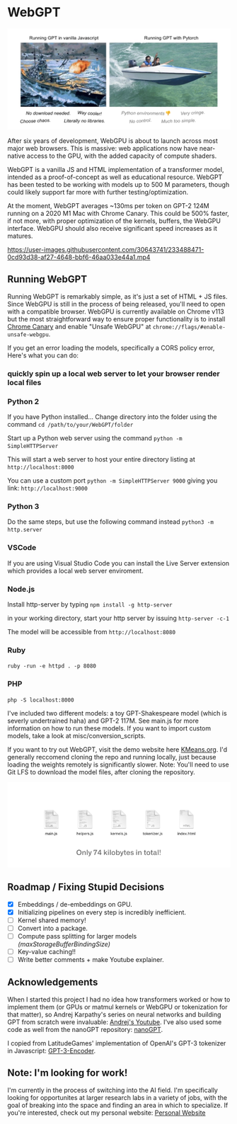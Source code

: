 
# WebGPT

![webGPT](other/misc/header.png)

After six years of development, WebGPU is about to launch across most major web browsers. This is massive: web applications now have near-native access to the GPU, with the added capacity of compute shaders.

WebGPT is a vanilla JS and HTML implementation of a transformer model, intended as a proof-of-concept as well as educational resource. WebGPT has been tested to be working with models up to 500 M parameters, though could likely support far more with further testing/optimization.

At the moment, WebGPT averages ~130ms per token on GPT-2 124M running on a 2020 M1 Mac with Chrome Canary. This could be 500% faster, if not more, with proper optimization of the kernels, buffers, the WebGPU interface. WebGPU should also receive significant speed increases as it matures.

https://user-images.githubusercontent.com/30643741/233488471-0cd93d38-af27-4648-bbf6-46aa033e44a1.mp4

## Running WebGPT

Running WebGPT is remarkably simple, as it's just a set of HTML + JS files. Since WebGPU is still in the process of being released, you'll need to open with a compatible browser. WebGPU is currently available on Chrome v113 but the most straightforward way to ensure proper functionality is to install [Chrome Canary](https://www.google.com/chrome/canary/) and enable "Unsafe WebGPU" at `chrome://flags/#enable-unsafe-webgpu`.

If you get an error loading the models, specifically a CORS policy error, Here's what you can do: 

### quickly spin up a local web server to let your browser render local files

### Python 2
If you have Python installed...
Change directory into the folder using the command `cd /path/to/your/WebGPT/folder`

Start up a Python web server using the command `python -m SimpleHTTPServer`

This will start a web server to host your entire directory listing at `http://localhost:8000`

You can use a custom port `python -m SimpleHTTPServer 9000` giving you link: `http://localhost:9000`

### Python 3
Do the same steps, but use the following command instead `python3 -m http.server`

### VSCode
If you are using Visual Studio Code you can install the Live Server extension which provides a local web server enviroment.

### Node.js
Install http-server by typing `npm install -g http-server`

in your working directory, start your http server by issuing `http-server -c-1`

The model will be accessible from `http://localhost:8080 `

### Ruby
`ruby -run -e httpd . -p 8080`

### PHP
`php -S localhost:8000`


I've included two different models: a toy GPT-Shakespeare model (which is severly undertrained haha) and GPT-2 117M. See main.js for more information on how to run these models. If you want to import custom models, take a look at misc/conversion_scripts.

If you want to try out WebGPT, visit the demo website here [KMeans.org](https://www.kmeans.org). I'd generally reccomend cloning the repo and running locally, just because loading the weights remotely is significantly slower. Note: You'll need to use Git LFS to download the model files, after cloning the repository.

![file sizes](other/misc/files.png)

## Roadmap / Fixing Stupid Decisions

- [X] Embeddings / de-embeddings on GPU.
- [X] Initializing pipelines on every step is incredibly inefficient.
- [ ] Kernel shared memory!
- [ ] Convert into a package.
- [ ] Compute pass splitting for larger models *(maxStorageBufferBindingSize)*
- [ ] Key-value caching!!
- [ ] Write better comments + make Youtube explainer.

## Acknowledgements

When I started this project I had no idea how transformers worked or how to implement them (or GPUs or matmul kernels or WebGPU or tokenization for that matter), so Andrej Karpathy's series on neural networks and building GPT from scratch were invaluable: [Andrej's Youtube](https://www.youtube.com/@AndrejKarpathy). I've also used some code as well from the nanoGPT repository: [nanoGPT](https://github.com/karpathy/nanoGPT).

I copied from LatitudeGames' implementation of OpenAI's GPT-3 tokenizer in Javascript: [GPT-3-Encoder](https://github.com/latitudegames/GPT-3-Encoder).

## Note: I'm looking for work!

I'm currently in the process of switching into the AI field. I'm specifically looking for opportunites at larger research labs in a variety of jobs, with the goal of breaking into the space and finding an area in which to specialize. If you're interested, check out my personal website: [Personal Website](https://depue.design/)
